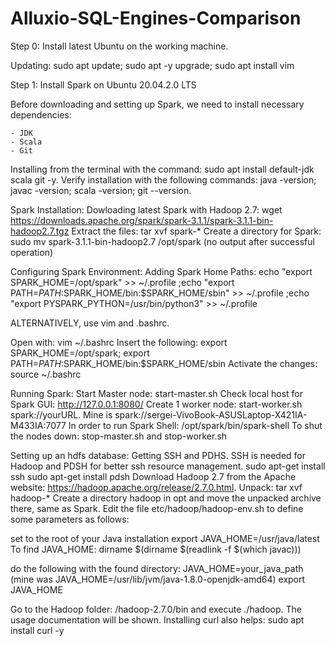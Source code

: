 # Alluxio-SQL-Engines-Comparison

Step 0: Install latest Ubuntu on the working machine.

Updating: sudo apt update; sudo apt -y upgrade; sudo apt install vim

Step 1: Install Spark on Ubuntu 20.04.2.0 LTS

Before downloading and setting up Spark, we need to install necessary dependencies:

    - JDK
    - Scala
    - Git
Installing from the terminal with the command: sudo apt install default-jdk scala git -y.
Verify installation with the following commands: java -version; javac -version; scala -version; git --version.

Spark Installation:
Dowloading latest Spark with Hadoop 2.7: wget https://downloads.apache.org/spark/spark-3.1.1/spark-3.1.1-bin-hadoop2.7.tgz
Extract the files: tar xvf spark-*
Create a directory for Spark: sudo mv spark-3.1.1-bin-hadoop2.7 /opt/spark (no output after successful operation)

Configuring Spark Environment: 
Adding Spark Home Paths: echo "export SPARK_HOME=/opt/spark" >> ~/.profile ;echo "export PATH=$PATH:$SPARK_HOME/bin:$SPARK_HOME/sbin" >> ~/.profile ;echo "export PYSPARK_PYTHON=/usr/bin/python3" >> ~/.profile

ALTERNATIVELY, use vim and .bashrc.

Open with: vim ~/.bashrc
Insert the following: export SPARK_HOME=/opt/spark; export PATH=$PATH:$SPARK_HOME/bin:$SPARK_HOME/sbin
Activate the changes: source ~/.bashrc

Running Spark:
Start Master node: start-master.sh 
Check local host for Spark GUI: http://127.0.0.1:8080/
Create 1 worker node: start-worker.sh spark://yourURL. Mine is spark://sergei-VivoBook-ASUSLaptop-X421IA-M433IA:7077 
In order to run Spark Shell: /opt/spark/bin/spark-shell
To shut the nodes down: stop-master.sh and stop-worker.sh

Setting up an hdfs database:
Getting SSH and PDHS. SSH is needed for Hadoop and PDSH for better ssh resource management.
 sudo apt-get install ssh
 sudo apt-get install pdsh
Download Hadoop 2.7 from the Apache website: https://hadoop.apache.org/release/2.7.0.html.
Unpack: tar xvf hadoop-*
Create a directory hadoop in opt and move the unpacked archive there, same as Spark.
Edit the file etc/hadoop/hadoop-env.sh to define some parameters as follows:

  set to the root of your Java installation
  export JAVA_HOME=/usr/java/latest
To find JAVA_HOME: dirname $(dirname $(readlink -f $(which javac)))

do the following with the found directory:
JAVA_HOME=your_java_path (mine was JAVA_HOME=/usr/lib/jvm/java-1.8.0-openjdk-amd64)
export JAVA_HOME


Go to the Hadoop folder: /hadoop-2.7.0/bin and execute ./hadoop. The usage documentation will be shown.
Installing curl also helps: sudo apt install curl -y



